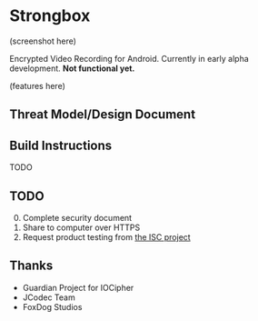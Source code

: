 Strongbox
=========
(screenshot here)

Encrypted Video Recording for Android. Currently in early alpha development. **Not functional yet.**

(features here)

Threat Model/Design Document
---------------------------

Build Instructions
------------------
TODO

TODO
----
0. Complete security document
0. Share to computer over HTTPS
0. Request product testing from [the ISC project](https://iscproject.org/request-product-testing/)

Thanks
------
* Guardian Project for IOCipher
* JCodec Team
* FoxDog Studios
